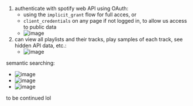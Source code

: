 1. authenticate with spotify web API using OAuth:
    - using the `implicit_grant` flow for full acces, or
    - `client_credentials` on any page if not logged in, to allow us access to public data
    - ![image](https://github.com/cheeseonamonkey/cheeseonamonkey.github.io/assets/54555500/4c45736d-39ed-4c76-a227-b2cfb62b83b4)
2. can view all playlists and their tracks, play samples of each track, see hidden API data, etc.:
    - ![image](https://github.com/cheeseonamonkey/cheeseonamonkey.github.io/assets/54555500/583a308c-d99c-4e33-b747-17a3ba74fd31)



semantic searching:
 - ![image](https://github.com/cheeseonamonkey/cheeseonamonkey.github.io/assets/54555500/f055769b-5ace-4814-888f-dc6f71f30067)
 - ![image](https://github.com/cheeseonamonkey/cheeseonamonkey.github.io/assets/54555500/613505dc-7461-43f0-aa8f-42eb3e315832)
 - ![image](https://github.com/cheeseonamonkey/cheeseonamonkey.github.io/assets/54555500/9303d5e9-807c-4d2a-8c43-9b9b493bd331)





to be continued lol 

